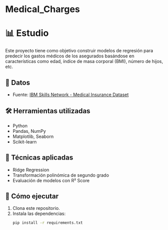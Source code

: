 # Medical_Charges

# 📊 Estudio

Este proyecto tiene como objetivo construir modelos de regresión para predecir los gastos médicos de los asegurados basándose en características como edad, índice de masa corporal (BMI), número de hijos, etc.

## 📂 Datos
- Fuente: [IBM Skills Network - Medical Insurance Dataset](https://cf-courses-data.s3.us.cloud-object-storage.appdomain.cloud/IBMDeveloperSkillsNetwork-DA0101EN-Coursera/medical_insurance_dataset.csv)

## 🛠️ Herramientas utilizadas
- Python
- Pandas, NumPy
- Matplotlib, Seaborn
- Scikit-learn

## 🧪 Técnicas aplicadas
- Ridge Regression
- Transformación polinómica de segundo grado
- Evaluación de modelos con R² Score

## 🚀 Cómo ejecutar
1. Clona este repositorio.
2. Instala las dependencias:
   ```bash
   pip install -r requirements.txt


